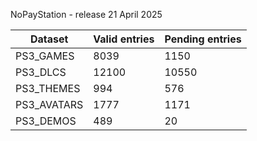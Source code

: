 NoPayStation - release 21 April 2025

|  Dataset  |Valid entries|Pending entries|
|-----------|-------------|---------------|
| PS3_GAMES |     8039    |      1150     |
|  PS3_DLCS |    12100    |     10550     |
| PS3_THEMES|     994     |      576      |
|PS3_AVATARS|     1777    |      1171     |
| PS3_DEMOS |     489     |       20      |